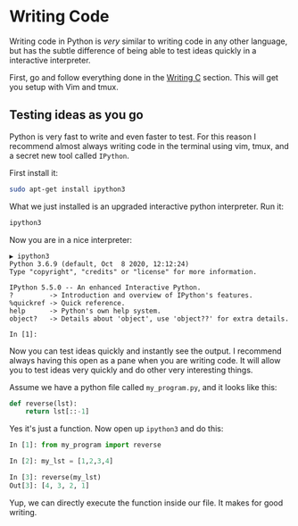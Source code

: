 # Writing Code

Writing code in Python is *very* similar to writing code in 
any other language, but has the subtle difference of being able
to test ideas quickly in a interactive interpreter. 

First, go and follow everything done in the [Writing C](./write_c.md)
section. This will get you setup with Vim and tmux. 

## Testing ideas as you go

Python is very fast to write and even faster to test. For this reason
I recommend almost always writing code in the terminal using vim,
tmux, and a secret new tool called `IPython`.

First install it:
```bash
sudo apt-get install ipython3
```

What we just installed is an upgraded interactive python interpreter.
Run it:

```bash
ipython3
```

Now you are in a nice interpreter:

```
▶ ipython3
Python 3.6.9 (default, Oct  8 2020, 12:12:24)
Type "copyright", "credits" or "license" for more information.

IPython 5.5.0 -- An enhanced Interactive Python.
?         -> Introduction and overview of IPython's features.
%quickref -> Quick reference.
help      -> Python's own help system.
object?   -> Details about 'object', use 'object??' for extra details.

In [1]:
```

Now you can test ideas quickly and instantly see the output. I recommend
always having this open as a pane when you are writing code. It will
allow you to test ideas very quickly and do other very interesting things.

Assume we have a python file called `my_program.py`, and it looks like this:
```python
def reverse(lst):
    return lst[::-1]
```

Yes it's just a function. Now open up `ipython3` and do this:

```python
In [1]: from my_program import reverse

In [2]: my_lst = [1,2,3,4]

In [3]: reverse(my_lst)
Out[3]: [4, 3, 2, 1]
```

Yup, we can directly execute the function inside our file. It makes for good writing.